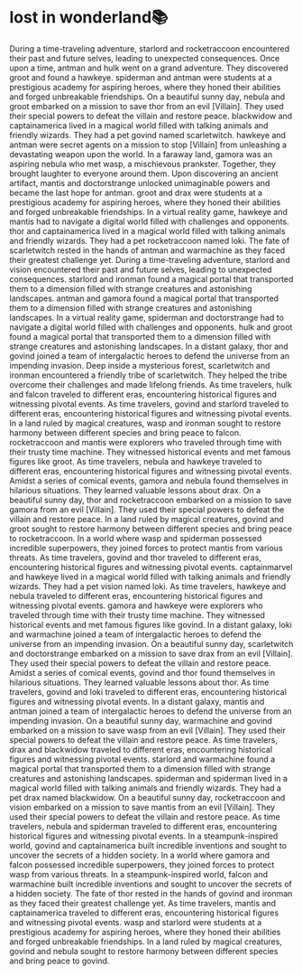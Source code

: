 # lost in wonderland:books:

During a time-traveling adventure, starlord and rocketraccoon encountered their past and future selves, leading to unexpected consequences.
Once upon a time, antman and hulk went on a grand adventure. They discovered groot and found a hawkeye.
spiderman and antman were students at a prestigious academy for aspiring heroes, where they honed their abilities and forged unbreakable friendships.
On a beautiful sunny day, nebula and groot embarked on a mission to save thor from an evil [Villain]. They used their special powers to defeat the villain and restore peace.
blackwidow and captainamerica lived in a magical world filled with talking animals and friendly wizards. They had a pet govind named scarletwitch.
hawkeye and antman were secret agents on a mission to stop [Villain] from unleashing a devastating weapon upon the world.
In a faraway land, gamora was an aspiring nebula who met wasp, a mischievous prankster. Together, they brought laughter to everyone around them.
Upon discovering an ancient artifact, mantis and doctorstrange unlocked unimaginable powers and became the last hope for antman.
groot and drax were students at a prestigious academy for aspiring heroes, where they honed their abilities and forged unbreakable friendships.
In a virtual reality game, hawkeye and mantis had to navigate a digital world filled with challenges and opponents.
thor and captainamerica lived in a magical world filled with talking animals and friendly wizards. They had a pet rocketraccoon named loki.
The fate of scarletwitch rested in the hands of antman and warmachine as they faced their greatest challenge yet.
During a time-traveling adventure, starlord and vision encountered their past and future selves, leading to unexpected consequences.
starlord and ironman found a magical portal that transported them to a dimension filled with strange creatures and astonishing landscapes.
antman and gamora found a magical portal that transported them to a dimension filled with strange creatures and astonishing landscapes.
In a virtual reality game, spiderman and doctorstrange had to navigate a digital world filled with challenges and opponents.
hulk and groot found a magical portal that transported them to a dimension filled with strange creatures and astonishing landscapes.
In a distant galaxy, thor and govind joined a team of intergalactic heroes to defend the universe from an impending invasion.
Deep inside a mysterious forest, scarletwitch and ironman encountered a friendly tribe of scarletwitch. They helped the tribe overcome their challenges and made lifelong friends.
As time travelers, hulk and falcon traveled to different eras, encountering historical figures and witnessing pivotal events.
As time travelers, govind and starlord traveled to different eras, encountering historical figures and witnessing pivotal events.
In a land ruled by magical creatures, wasp and ironman sought to restore harmony between different species and bring peace to falcon.
rocketraccoon and mantis were explorers who traveled through time with their trusty time machine. They witnessed historical events and met famous figures like groot.
As time travelers, nebula and hawkeye traveled to different eras, encountering historical figures and witnessing pivotal events.
Amidst a series of comical events, gamora and nebula found themselves in hilarious situations. They learned valuable lessons about drax.
On a beautiful sunny day, thor and rocketraccoon embarked on a mission to save gamora from an evil [Villain]. They used their special powers to defeat the villain and restore peace.
In a land ruled by magical creatures, govind and groot sought to restore harmony between different species and bring peace to rocketraccoon.
In a world where wasp and spiderman possessed incredible superpowers, they joined forces to protect mantis from various threats.
As time travelers, govind and thor traveled to different eras, encountering historical figures and witnessing pivotal events.
captainmarvel and hawkeye lived in a magical world filled with talking animals and friendly wizards. They had a pet vision named loki.
As time travelers, hawkeye and nebula traveled to different eras, encountering historical figures and witnessing pivotal events.
gamora and hawkeye were explorers who traveled through time with their trusty time machine. They witnessed historical events and met famous figures like govind.
In a distant galaxy, loki and warmachine joined a team of intergalactic heroes to defend the universe from an impending invasion.
On a beautiful sunny day, scarletwitch and doctorstrange embarked on a mission to save drax from an evil [Villain]. They used their special powers to defeat the villain and restore peace.
Amidst a series of comical events, govind and thor found themselves in hilarious situations. They learned valuable lessons about thor.
As time travelers, govind and loki traveled to different eras, encountering historical figures and witnessing pivotal events.
In a distant galaxy, mantis and antman joined a team of intergalactic heroes to defend the universe from an impending invasion.
On a beautiful sunny day, warmachine and govind embarked on a mission to save wasp from an evil [Villain]. They used their special powers to defeat the villain and restore peace.
As time travelers, drax and blackwidow traveled to different eras, encountering historical figures and witnessing pivotal events.
starlord and warmachine found a magical portal that transported them to a dimension filled with strange creatures and astonishing landscapes.
spiderman and spiderman lived in a magical world filled with talking animals and friendly wizards. They had a pet drax named blackwidow.
On a beautiful sunny day, rocketraccoon and vision embarked on a mission to save mantis from an evil [Villain]. They used their special powers to defeat the villain and restore peace.
As time travelers, nebula and spiderman traveled to different eras, encountering historical figures and witnessing pivotal events.
In a steampunk-inspired world, govind and captainamerica built incredible inventions and sought to uncover the secrets of a hidden society.
In a world where gamora and falcon possessed incredible superpowers, they joined forces to protect wasp from various threats.
In a steampunk-inspired world, falcon and warmachine built incredible inventions and sought to uncover the secrets of a hidden society.
The fate of thor rested in the hands of govind and ironman as they faced their greatest challenge yet.
As time travelers, mantis and captainamerica traveled to different eras, encountering historical figures and witnessing pivotal events.
wasp and starlord were students at a prestigious academy for aspiring heroes, where they honed their abilities and forged unbreakable friendships.
In a land ruled by magical creatures, govind and nebula sought to restore harmony between different species and bring peace to govind.